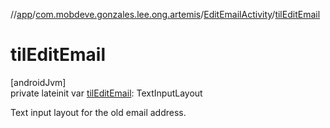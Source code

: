 //[app](../../../index.md)/[com.mobdeve.gonzales.lee.ong.artemis](../index.md)/[EditEmailActivity](index.md)/[tilEditEmail](til-edit-email.md)

# tilEditEmail

[androidJvm]\
private lateinit var [tilEditEmail](til-edit-email.md): TextInputLayout

Text input layout for the old email address.

